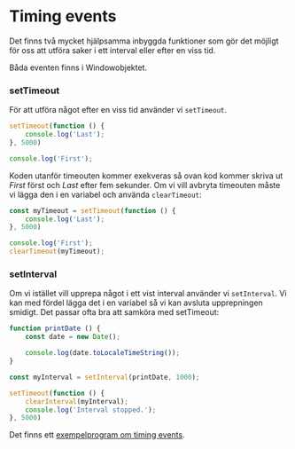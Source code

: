 Timing events
==================================

Det finns två mycket hjälpsamma inbyggda funktioner som gör det möjligt för oss att utföra saker i ett interval eller efter en viss tid.

Båda eventen finns i Windowobjektet.

### setTimeout

För att utföra något efter en viss tid använder vi `setTimeout`.

```js
setTimeout(function () {
    console.log('Last');
}, 5000)

console.log('First');
```

Koden utanför timeouten kommer exekveras så ovan kod kommer skriva ut *First* först och *Last* efter fem sekunder. Om vi vill avbryta timeouten måste vi lägga den i en variabel och använda `clearTimeout`:

```js
const myTimeout = setTimeout(function () {
    console.log('Last');
}, 5000)

console.log('First');
clearTimeout(myTimeout);
```



### setInterval

Om vi istället vill upprepa något i ett vist interval använder vi `setInterval`. Vi kan med fördel lägga det i en variabel så vi kan avsluta upprepningen smidigt. Det passar ofta bra att samköra med setTimeout:

```js
function printDate () {
    const date = new Date();

    console.log(date.toLocaleTimeString());
}

const myInterval = setInterval(printDate, 1000);

setTimeout(function () {
    clearInterval(myInterval);
    console.log('Interval stopped.');
}, 5000)
```


Det finns ett [exempelprogram om timing events](../../example/timingEvents).
